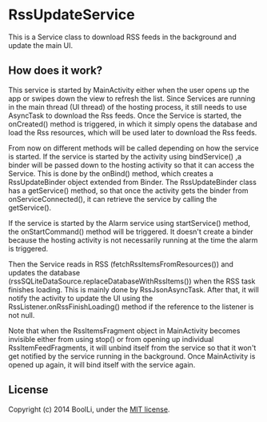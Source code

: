 # RssUpdateService

This is a Service class to download RSS feeds in the background and update the main UI.

## How does it work?

This service is started by MainActivity either when the user opens up the app or swipes down the view to refresh the list. Since Services are running in the main thread (UI thread) of the hosting process, it still needs to use AsyncTask to download the Rss feeds. Once the Service is started, the onCreated() method is triggered, in which it simply opens the database and load the Rss resources, which will be used later to download the Rss feeds. 

From now on different methods will be called depending on how the service is started. If the service is started by the activity using bindService() ,a binder will be passed down to the hosting activity so that it can access the Service. This is done by the onBind() method, which creates a RssUpdateBinder object extended from Binder. The RssUpdateBinder class has a getService() method, so that once the activity gets the binder from onServiceConnected(), it can retrieve the service by calling the getService().

If the service is started by the Alarm service using startService() method, the onStartCommand() method will be triggered. It doesn't create a binder because the hosting activity is not necessarily running at the time the alarm is triggered.

Then the Service reads in RSS (fetchRssItemsFromResources()) and updates the database (rssSQLiteDataSource.replaceDatabaseWithRssItems()) when the RSS task finishes loading. This is mainly done by RssJsonAsyncTask. After that, it will notify the activity to update the UI using the RssListener.onRssFinishLoading() method if the reference to the listener is not null.

Note that when the RssItemsFragment object in MainActivity becomes invisible either from using stop() or from opening up individual RssItemFeedFragments, it will unbind itself from the service so that it won't get notified by the service running in the background. Once MainActivity is opened up again, it will bind itself with the service again.

## License

Copyright (c) 2014 BoolLi, under the [MIT license](http://www.opensource.org/licenses/mit-license.php).



